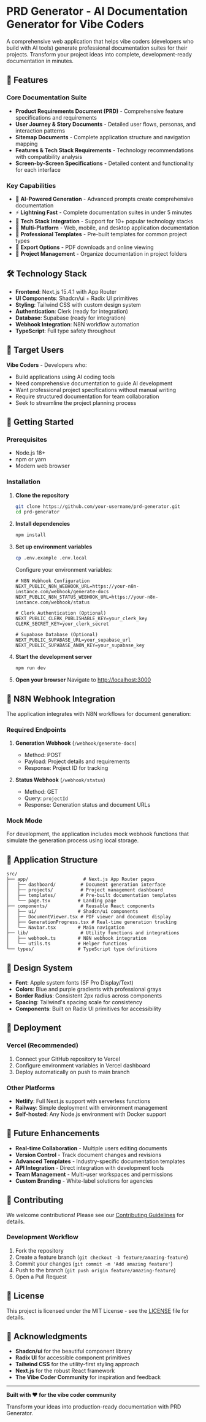 # PRD Generator - AI Documentation Generator for Vibe Coders

A comprehensive web application that helps vibe coders (developers who build with AI tools) generate professional documentation suites for their projects. Transform your project ideas into complete, development-ready documentation in minutes.

## 🚀 Features

### Core Documentation Suite
- **Product Requirements Document (PRD)** - Comprehensive feature specifications and requirements
- **User Journey & Story Documents** - Detailed user flows, personas, and interaction patterns
- **Sitemap Documents** - Complete application structure and navigation mapping
- **Features & Tech Stack Requirements** - Technology recommendations with compatibility analysis
- **Screen-by-Screen Specifications** - Detailed content and functionality for each interface

### Key Capabilities
- 🤖 **AI-Powered Generation** - Advanced prompts create comprehensive documentation
- ⚡ **Lightning Fast** - Complete documentation suites in under 5 minutes
- 🔧 **Tech Stack Integration** - Support for 10+ popular technology stacks
- 📱 **Multi-Platform** - Web, mobile, and desktop application documentation
- 🎨 **Professional Templates** - Pre-built templates for common project types
- 📄 **Export Options** - PDF downloads and online viewing
- 🔄 **Project Management** - Organize documentation in project folders

## 🛠️ Technology Stack

- **Frontend**: Next.js 15.4.1 with App Router
- **UI Components**: Shadcn/ui + Radix UI primitives
- **Styling**: Tailwind CSS with custom design system
- **Authentication**: Clerk (ready for integration)
- **Database**: Supabase (ready for integration)
- **Webhook Integration**: N8N workflow automation
- **TypeScript**: Full type safety throughout

## 🎯 Target Users

**Vibe Coders** - Developers who:
- Build applications using AI coding tools
- Need comprehensive documentation to guide AI development
- Want professional project specifications without manual writing
- Require structured documentation for team collaboration
- Seek to streamline the project planning process

## 🚀 Getting Started

### Prerequisites
- Node.js 18+ 
- npm or yarn
- Modern web browser

### Installation

1. **Clone the repository**
   ```bash
   git clone https://github.com/your-username/prd-generator.git
   cd prd-generator
   ```

2. **Install dependencies**
   ```bash
   npm install
   ```

3. **Set up environment variables**
   ```bash
   cp .env.example .env.local
   ```
   
   Configure your environment variables:
   ```env
   # N8N Webhook Configuration
   NEXT_PUBLIC_N8N_WEBHOOK_URL=https://your-n8n-instance.com/webhook/generate-docs
   NEXT_PUBLIC_N8N_STATUS_WEBHOOK_URL=https://your-n8n-instance.com/webhook/status
   
   # Clerk Authentication (Optional)
   NEXT_PUBLIC_CLERK_PUBLISHABLE_KEY=your_clerk_key
   CLERK_SECRET_KEY=your_clerk_secret
   
   # Supabase Database (Optional)
   NEXT_PUBLIC_SUPABASE_URL=your_supabase_url
   NEXT_PUBLIC_SUPABASE_ANON_KEY=your_supabase_key
   ```

4. **Start the development server**
   ```bash
   npm run dev
   ```

5. **Open your browser**
   Navigate to [http://localhost:3000](http://localhost:3000)

## 🔧 N8N Webhook Integration

The application integrates with N8N workflows for document generation:

### Required Endpoints

1. **Generation Webhook** (`/webhook/generate-docs`)
   - Method: POST
   - Payload: Project details and requirements
   - Response: Project ID for tracking

2. **Status Webhook** (`/webhook/status`)
   - Method: GET
   - Query: `projectId`
   - Response: Generation status and document URLs

### Mock Mode
For development, the application includes mock webhook functions that simulate the generation process using local storage.

## 📱 Application Structure

```
src/
├── app/                    # Next.js App Router pages
│   ├── dashboard/         # Document generation interface
│   ├── projects/          # Project management dashboard
│   ├── templates/         # Pre-built documentation templates
│   └── page.tsx          # Landing page
├── components/            # Reusable React components
│   ├── ui/               # Shadcn/ui components
│   ├── DocumentViewer.tsx # PDF viewer and document display
│   ├── GenerationProgress.tsx # Real-time generation tracking
│   └── Navbar.tsx        # Main navigation
├── lib/                   # Utility functions and integrations
│   ├── webhook.ts        # N8N webhook integration
│   └── utils.ts          # Helper functions
└── types/                # TypeScript type definitions
```

## 🎨 Design System

- **Font**: Apple system fonts (SF Pro Display/Text)
- **Colors**: Blue and purple gradients with professional grays
- **Border Radius**: Consistent 2px radius across components
- **Spacing**: Tailwind's spacing scale for consistency
- **Components**: Built on Radix UI primitives for accessibility

## 🚀 Deployment

### Vercel (Recommended)
1. Connect your GitHub repository to Vercel
2. Configure environment variables in Vercel dashboard
3. Deploy automatically on push to main branch

### Other Platforms
- **Netlify**: Full Next.js support with serverless functions
- **Railway**: Simple deployment with environment management
- **Self-hosted**: Any Node.js environment with Docker support

## 🔮 Future Enhancements

- **Real-time Collaboration** - Multiple users editing documents
- **Version Control** - Track document changes and revisions
- **Advanced Templates** - Industry-specific documentation templates
- **API Integration** - Direct integration with development tools
- **Team Management** - Multi-user workspaces and permissions
- **Custom Branding** - White-label solutions for agencies

## 🤝 Contributing

We welcome contributions! Please see our [Contributing Guidelines](CONTRIBUTING.md) for details.

### Development Workflow
1. Fork the repository
2. Create a feature branch (`git checkout -b feature/amazing-feature`)
3. Commit your changes (`git commit -m 'Add amazing feature'`)
4. Push to the branch (`git push origin feature/amazing-feature`)
5. Open a Pull Request

## 📄 License

This project is licensed under the MIT License - see the [LICENSE](LICENSE) file for details.

## 🙏 Acknowledgments

- **Shadcn/ui** for the beautiful component library
- **Radix UI** for accessible component primitives
- **Tailwind CSS** for the utility-first styling approach
- **Next.js** for the robust React framework
- **The Vibe Coder Community** for inspiration and feedback

---

**Built with ❤️ for the vibe coder community**

Transform your ideas into production-ready documentation with PRD Generator.
